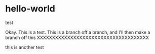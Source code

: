 # hello-world
test

Okay. This is a test. 
This is a branch off a branch, and I'll then make a branch off this
XXXXXXXXXXXXXXXXXXXXXXXXXXXXXXXXXXXXX

this is another test
